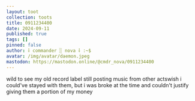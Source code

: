 ```yaml
---
layout: toot
collection: toots
title: 0911234400
date: 2024-09-11
published: true
tags: []
pinned: false
author: ⸸ commander ░ nova ⸸ :~$
avatar: /img/avatar/daemon.jpeg
mastodon: https://mastodon.online/@cmdr_nova/0911234400
---
```


wild to see my old record label still posting music from other actswish i could've stayed with them, but i was broke at the time and couldn't justify giving them a portion of my money
